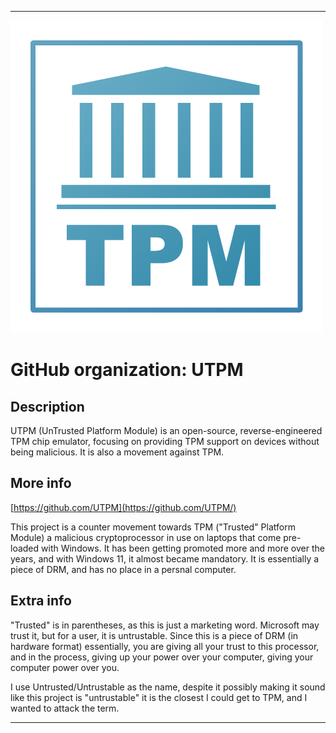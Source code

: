 
***

![TPM.png failed to load. The file may be missing or corrupt. Check the file path for errors first.](/AdditionalInfo/2/UTPM/TPM.png)

# GitHub organization: UTPM

## Description

UTPM (UnTrusted Platform Module) is an open-source, reverse-engineered TPM chip emulator, focusing on providing TPM support on devices without being malicious. It is also a movement against TPM.

## More info

[https://github.com/UTPM](https://github.com/UTPM/)

This project is a counter movement towards TPM ("Trusted" Platform Module) a malicious cryptoprocessor in use on laptops that come pre-loaded with Windows. It has been getting promoted more and more over the years, and with Windows 11, it almost became mandatory. It is essentially a piece of DRM, and has no place in a persnal computer.

## Extra info

"Trusted" is in parentheses, as this is just a marketing word. Microsoft may trust it, but for a user, it is untrustable. Since this is a piece of DRM (in hardware format) essentially, you are giving all your trust to this processor, and in the process, giving up your power over your computer, giving your computer power over you.

I use Untrusted/Untrustable as the name, despite it possibly making it sound like this project is "untrustable" it is the closest I could get to TPM, and I wanted to attack the term.

***
